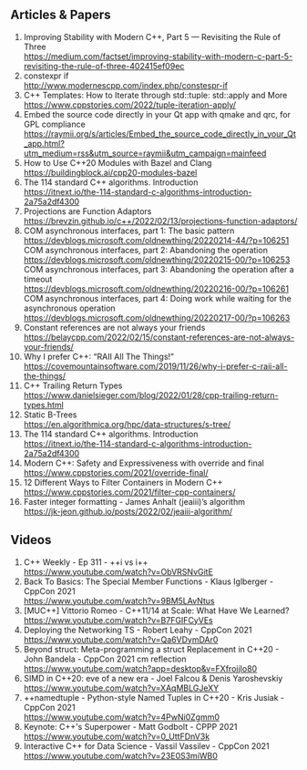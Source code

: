 ## Articles & Papers
1. Improving Stability with Modern C++, Part 5 — Revisiting the Rule of Three   
    https://medium.com/factset/improving-stability-with-modern-c-part-5-revisiting-the-rule-of-three-402415ef09ec
2. constexpr if  
    http://www.modernescpp.com/index.php/constespr-if
3. C++ Templates: How to Iterate through std::tuple: std::apply and More  
    https://www.cppstories.com/2022/tuple-iteration-apply/
4. Embed the source code directly in your Qt app with qmake and qrc, for GPL compliance  
    https://raymii.org/s/articles/Embed_the_source_code_directly_in_your_Qt_app.html?utm_medium=rss&utm_source=raymii&utm_campaign=mainfeed
5. How to Use C++20 Modules with Bazel and Clang  
    https://buildingblock.ai/cpp20-modules-bazel
6. The 114 standard C++ algorithms. Introduction  
    https://itnext.io/the-114-standard-c-algorithms-introduction-2a75a2df4300
7. Projections are Function Adaptors  
    https://brevzin.github.io/c++/2022/02/13/projections-function-adaptors/
8. COM asynchronous interfaces, part 1: The basic pattern  
    https://devblogs.microsoft.com/oldnewthing/20220214-44/?p=106251  
    COM asynchronous interfaces, part 2: Abandoning the operation  
    https://devblogs.microsoft.com/oldnewthing/20220215-00/?p=106253  
    COM asynchronous interfaces, part 3: Abandoning the operation after a timeout  
    https://devblogs.microsoft.com/oldnewthing/20220216-00/?p=106261  
    COM asynchronous interfaces, part 4: Doing work while waiting for the asynchronous operation  
    https://devblogs.microsoft.com/oldnewthing/20220217-00/?p=106263
9. Constant references are not always your friends  
    https://belaycpp.com/2022/02/15/constant-references-are-not-always-your-friends/
10. Why I prefer C++: “RAII All The Things!”  
    https://covemountainsoftware.com/2019/11/26/why-i-prefer-c-raii-all-the-things/
11. C++ Trailing Return Types  
    https://www.danielsieger.com/blog/2022/01/28/cpp-trailing-return-types.html
12. Static B-Trees  
    https://en.algorithmica.org/hpc/data-structures/s-tree/
13. The 114 standard C++ algorithms. Introduction  
    https://itnext.io/the-114-standard-c-algorithms-introduction-2a75a2df4300
14. Modern C++: Safety and Expressiveness with override and final  
    https://www.cppstories.com/2021/override-final/
15. 12 Different Ways to Filter Containers in Modern C++  
    https://www.cppstories.com/2021/filter-cpp-containers/
16. Faster integer formatting - James Anhalt (jeaiii)’s algorithm  
    https://jk-jeon.github.io/posts/2022/02/jeaiii-algorithm/



## Videos
1. C++ Weekly - Ep 311 - ++i vs i++  
    https://www.youtube.com/watch?v=ObVRSNvGitE
2. Back To Basics: The Special Member Functions - Klaus Iglberger - CppCon 2021  
    https://www.youtube.com/watch?v=9BM5LAvNtus
3. [MUC++] Vittorio Romeo - C++11/14 at Scale: What Have We Learned?   
    https://www.youtube.com/watch?v=B7FGIFCyVEs
4. Deploying the Networking TS - Robert Leahy - CppCon 2021  
    https://www.youtube.com/watch?v=Qa6VDymDAr0
5. Beyond struct: Meta-programming a struct Replacement in C++20 - John Bandela - CppCon 2021  cm reflection  
    https://www.youtube.com/watch?app=desktop&v=FXfrojjIo80
6. SIMD in C++20: eve of a new era - Joel Falcou & Denis Yaroshevskiy  
    https://www.youtube.com/watch?v=XAqMBLGJeXY
7. ++namedtuple - Python-style Named Tuples in C++20 - Kris Jusiak - CppCon 2021  
    https://www.youtube.com/watch?v=4PwNi0Zgmm0
8. Keynote: C++'s Superpower - Matt Godbolt - CPPP 2021  
    https://www.youtube.com/watch?v=0_UttFDnV3k
9. Interactive C++ for Data Science - Vassil Vassilev - CppCon 2021  
    https://www.youtube.com/watch?v=23E0S3miWB0